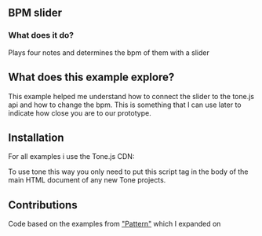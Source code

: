 ## BPM slider
### What does it do?
Plays four notes and determines the bpm of them with a slider
## What does this example explore?
This example helped me understand how to connect the slider to the tone.js api and how to change the bpm. This is something that I can use later to indicate how close you are to our prototype.
## Installation
For all examples i use the Tone.js CDN:
> <script src="https://cdnjs.cloudflare.com/ajax/libs/tone/14.8.10/Tone.js"></script>
To use tone this way you only need to put this script tag in the body of the main HTML document of any new Tone projects.
## Contributions
Code based on the examples from ["Pattern"](https://tonejs.github.io/docs/14.7.77/Pattern) which I expanded on 